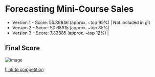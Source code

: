 # Forecasting Mini-Course Sales

- Version 1 - Score: 55.86946 (approx. ~top 95%) | Not included in git
- Version 2 - Score: 50.68915 (approx. ~top 85%)
- Version 3 - Score: 7.33885 (approx. ~top 12%) |

## Final Score

![image](https://github.com/chuvalik/Kaggle/assets/85331232/f2b94426-0341-490d-bddc-311d2b56ff7d)



[Link to competition](https://www.kaggle.com/competitions/playground-series-s3e19/overview)
